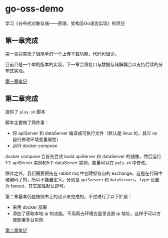 # go-oss-demo
学习《分布式对象存储——原理、架构及Go语言实现》的项目

## 第一章完成

第一章只实现了很简单的一个上传下载功能，代码也很少。

目前只是一个单机版本的实现，下一章会将接口与数据存储解耦合以支持后续的分布式实现。

[第一章笔记](https://note.yahui.tech/notes/object-storage-golang-book/start.html)

## 第二章完成

提供了 `play.sh` 脚本

脚本主要做了两件事：
- 将 apiServer 和 dataServer 编译成可执行文件（默认是 linux 的，其它 os 自行修改环境变量属性）
- 运行 docker compose

docker compose 会首先尝试 build apiServer 和 dataServer 的镜像，然后运行1个 apiServer 实例和5个 dataServer 实例，数量可以在 `paly.sh` 中修改。

除此之外，我们需要预先在 rabbit mq 中创建好各自的 exchange，这是在代码中硬编码了的，所以不能自定义。分别是 `apiServers` 和 `dataServers`，Type 设置为 fanout，其它属性默认即可。

第二章基本仍是按照书上的设计来完成的，不过进行了以下扩展：
- 采用 docker 部署
- 添加了获取本地 ip 的功能，不用再去环境变量里设置 ip 地址，这样子可以方便部署多台实例

[第二章笔记](https://note.yahui.tech/notes/object-storage-golang-book/ch02.html)